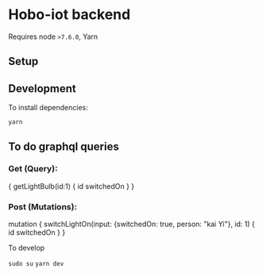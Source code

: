 # Hobo-iot backend

Requires node `>7.6.0`, Yarn

## Setup

## Development

To install dependencies:

`yarn`

## To do graphql queries
### Get (Query):
{
  getLightBulb(id:1) {
    id
    switchedOn
  }
}

### Post (Mutations):
mutation {
  switchLightOn(input: {switchedOn: true, person: "kai Yi"}, id: 1) {
    id
    switchedOn
  }
}

To develop

`sudo su`
`yarn dev`
